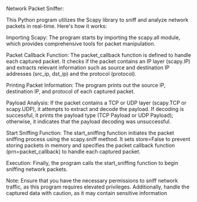 Network Packet Sniffer:

This Python program utilizes the Scapy library to sniff and analyze network packets in real-time. Here's how it works:

Importing Scapy: The program starts by importing the scapy.all module, which provides comprehensive tools for packet manipulation.

Packet Callback Function: The packet_callback function is defined to handle each captured packet. It checks if the packet contains an IP layer (scapy.IP) and extracts relevant information such as source and destination IP addresses (src_ip, dst_ip) and the protocol (protocol).

Printing Packet Information: The program prints out the source IP, destination IP, and protocol of each captured packet.

Payload Analysis: If the packet contains a TCP or UDP layer (scapy.TCP or scapy.UDP), it attempts to extract and decode the payload. If decoding is successful, it prints the payload type (TCP Payload or UDP Payload); otherwise, it indicates that the payload decoding was unsuccessful.

Start Sniffing Function: The start_sniffing function initiates the packet sniffing process using the scapy.sniff method. It sets store=False to prevent storing packets in memory and specifies the packet callback function (prn=packet_callback) to handle each captured packet.

Execution: Finally, the program calls the start_sniffing function to begin sniffing network packets.

Note: Ensure that you have the necessary permissions to sniff network traffic, as this program requires elevated privileges. Additionally, handle the captured data with caution, as it may contain sensitive information
